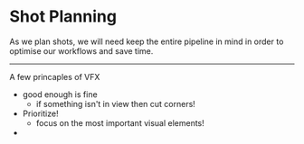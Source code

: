 # Shot Planning

As we plan shots, we will need keep the entire pipeline in mind in order to optimise our workflows and save time.

---
A few princaples of VFX

-  good enough is fine
	- if something isn't in view then cut corners!
- Prioritize!
	- focus on the most important visual elements!
- 